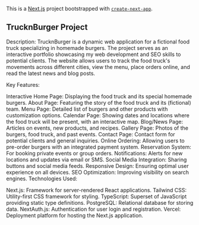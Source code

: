 This is a [Next.js](https://nextjs.org/) project bootstrapped with [`create-next-app`](https://github.com/vercel/next.js/tree/canary/packages/create-next-app).

## TrucknBurger Project

Description:
TrucknBurger is a dynamic web application for a fictional food truck specializing in homemade burgers. The project serves as an interactive portfolio showcasing my web development and SEO skills to potential clients. The website allows users to track the food truck's movements across different cities, view the menu, place orders online, and read the latest news and blog posts.

Key Features:

Interactive Home Page: Displaying the food truck and its special homemade burgers.
About Page: Featuring the story of the food truck and its (fictional) team.
Menu Page: Detailed list of burgers and other products with customization options.
Calendar Page: Showing dates and locations where the food truck will be present, with an interactive map.
Blog/News Page: Articles on events, new products, and recipes.
Gallery Page: Photos of the burgers, food truck, and past events.
Contact Page: Contact form for potential clients and general inquiries.
Online Ordering: Allowing users to pre-order burgers with an integrated payment system.
Reservation System: For booking private events or group orders.
Notifications: Alerts for new locations and updates via email or SMS.
Social Media Integration: Sharing buttons and social media feeds.
Responsive Design: Ensuring optimal user experience on all devices.
SEO Optimization: Improving visibility on search engines.
Technologies Used:

Next.js: Framework for server-rendered React applications.
Tailwind CSS: Utility-first CSS framework for styling.
TypeScript: Superset of JavaScript providing static type definitions.
PostgreSQL: Relational database for storing data.
NextAuth.js: Authentication for user login and registration.
Vercel: Deployment platform for hosting the Next.js application.